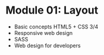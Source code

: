# Module 01: Layout

- Basic concepts HTML5 + CSS 3/4
- Responsive web design
- SASS
- Web design for developers

